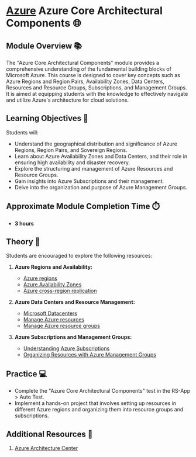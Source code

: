 # [Azure](../../) Azure Core Architectural Components 🌐

## Module Overview 📚

The "Azure Core Architectural Components" module provides a comprehensive understanding of the fundamental building blocks of Microsoft Azure. This course is designed to cover key concepts such as Azure Regions and Region Pairs, Availability Zones, Data Centers, Resources and Resource Groups, Subscriptions, and Management Groups. It is aimed at equipping students with the knowledge to effectively navigate and utilize Azure's architecture for cloud solutions.

## Learning Objectives 🎯

Students will:

- Understand the geographical distribution and significance of Azure Regions, Region Pairs, and Sovereign Regions.
- Learn about Azure Availability Zones and Data Centers, and their role in ensuring high availability and disaster recovery.
- Explore the structuring and management of Azure Resources and Resource Groups.
- Gain insights into Azure Subscriptions and their management.
- Delve into the organization and purpose of Azure Management Groups.

## Approximate Module Completion Time ⏱️

- **3 hours**

## Theory 📖

Students are encouraged to explore the following resources:

1. **Azure Regions and Availability:**
   - [Azure regions](https://learn.microsoft.com/en-us/azure/cloud-adoption-framework/ready/azure-setup-guide/regions)
   - [Azure Availability Zones](https://learn.microsoft.com/en-us/azure/reliability/availability-zones-overview?tabs=azure-cli)
   - [Azure cross-region replication](https://learn.microsoft.com/en-us/azure/reliability/cross-region-replication-azure#azure-paired-regions)

2. **Azure Data Centers and Resource Management:**
   - [Microsoft Datacenters](https://datacenters.microsoft.com/globe/explore)
   - [Manage Azure resources](https://docs.microsoft.com/en-us/azure/azure-resource-manager/management/manage-resources-portal)
   - [Manage Azure resource groups](https://learn.microsoft.com/en-us/azure/azure-resource-manager/management/manage-resource-groups-portal)

3. **Azure Subscriptions and Management Groups:**
   - [Understanding Azure Subscriptions](https://learn.microsoft.com/en-us/microsoft-365/enterprise/subscriptions-licenses-accounts-and-tenants-for-microsoft-cloud-offerings?view=o365-worldwide)
   - [Organizing Resources with Azure Management Groups](https://docs.microsoft.com/en-us/azure/governance/management-groups/overview)

## Practice 💻

- Complete the "Azure Core Architectural Components" test in the RS-App > Auto Test.
- Implement a hands-on project that involves setting up resources in different Azure regions and organizing them into resource groups and subscriptions.

## Additional Resources 📘

1. [Azure Architecture Center](https://docs.microsoft.com/en-us/azure/architecture/)
